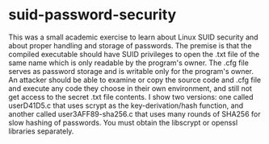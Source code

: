 # suid-password-security

This was a small academic exercise to learn about Linux SUID security and about proper handling and storage of passwords. The premise is that the compiled executable should have SUID privileges to 
open the .txt file of the same name which is only readable by the program's owner. The .cfg file serves as password storage and is writable only for the program's owner. An attacker should be able to 
examine or copy the source code and .cfg file and execute any code they choose in their own environment, and still not get access to the secret .txt file contents. I show two versions: one called 
userD41D5.c that uses scrypt as the key-derivation/hash function, and another called user3AFF89-sha256.c that uses many rounds of SHA256 for slow hashing of passwords. You must obtain the libscrypt or 
openssl libraries separately.

